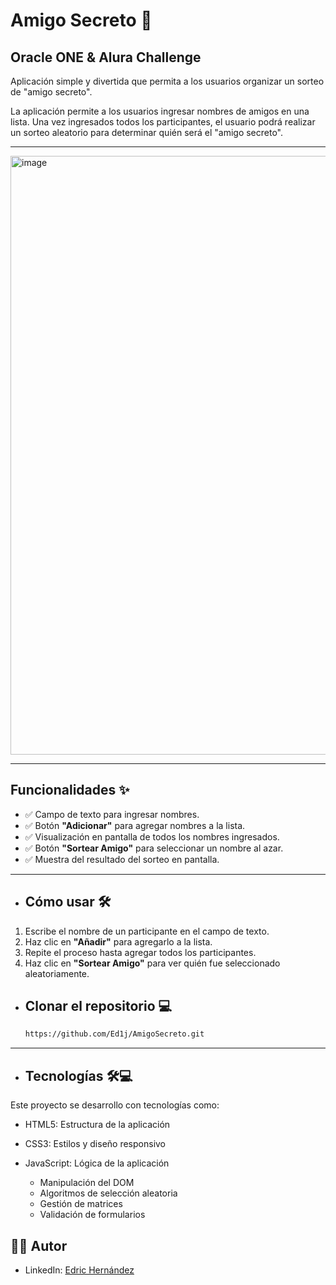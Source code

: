 <h1>Amigo Secreto 🎁</h1>

<h2>Oracle ONE & Alura Challenge </h2>
Aplicación simple y divertida que permita a los usuarios organizar un sorteo de "amigo secreto".

La aplicación permite a los usuarios ingresar nombres de amigos en una lista. 
Una vez ingresados todos los participantes, el usuario podrá realizar un sorteo aleatorio para determinar quién será el "amigo secreto".

---
<img width="1800" height="958" alt="image" src="https://github.com/user-attachments/assets/cc145b94-70b1-47a7-b78a-293a0bc91194"> 

---
## Funcionalidades ✨

- ✅ Campo de texto para ingresar nombres.
- ✅ Botón **"Adicionar"** para agregar nombres a la lista.
- ✅ Visualización en pantalla de todos los nombres ingresados.
- ✅ Botón **"Sortear Amigo"** para seleccionar un nombre al azar.
- ✅ Muestra del resultado del sorteo en pantalla.

---
- ## Cómo usar 🛠️

1. Escribe el nombre de un participante en el campo de texto.
2. Haz clic en **"Añadir"** para agregarlo a la lista.
3. Repite el proceso hasta agregar todos los participantes.
4. Haz clic en **"Sortear Amigo"** para ver quién fue seleccionado aleatoriamente.

- ## Clonar el repositorio 💻
  ```bash
  https://github.com/Ed1j/AmigoSecreto.git 
  ```
---
- ## Tecnologías 🛠💻
Este proyecto se desarrollo con tecnologías como:
- HTML5: Estructura de la aplicación
- CSS3: Estilos y diseño responsivo
- JavaScript: Lógica de la aplicación

    - Manipulación del DOM
    - Algoritmos de selección aleatoria
    - Gestión de matrices
    - Validación de formularios

 ## 👨‍💻 Autor
 - LinkedIn: [Edric Hernández](www.linkedin.com/in/edric-joab-hernandez-lopez)





